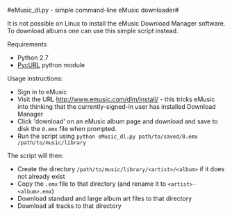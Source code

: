#eMusic_dl.py - simple command-line eMusic downloader#

It is not possible on Linux to install the eMusic Download Manager software.  
To download albums one can use this simple script instead.

Requirements

* Python 2.7
* [PycURL](https://pypi.python.org/pypi/pycurl) python module

Usage instructions:
 
* Sign in to eMusic
* Visit the URL http://www.emusic.com/dlm/install/ - this tricks eMusic into thinking that the currently-signed-in user has installed Download Manager
* Click 'download' on an eMusic album page and download and save to disk the `0.emx` file when prompted.
* Run the script using `python eMusic_dl.py path/to/saved/0.emx /path/to/music/library`

The script will then:

* Create the directory `/path/to/music/library/<artist>/<album>` if it does not already exist
* Copy the `.emx` file to that directory (and rename it to `<artist>-<album>.emx`)
* Download standard and large album art files to that directory
* Download all tracks to that directory
